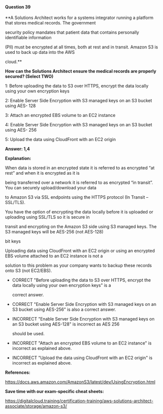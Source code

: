 #### Question  39


**A Solutions Architect works for a systems integrator running a platform that stores medical records. The government

security policy mandates that patient data that contains personally identifiable information

(PII) must be encrypted at all times, both at rest and in transit. Amazon S3 is used to back up data into the AWS

cloud.**


**How can the Solutions Architect ensure the medical records are properly secured? (Select TWO)**


1: Before uploading the data to S3 over HTTPS, encrypt the data locally using your own encryption keys


2: Enable Server Side Encryption with S3 managed keys on an S3 bucket using AES- 128


3: Attach an encrypted EBS volume to an EC2 instance


4: Enable Server Side Encryption with S3 managed keys on an S3 bucket using AES- 256


5: Upload the data using CloudFront with an EC2 origin


**Answer: 1,4**


**Explanation:**


When data is stored in an encrypted state it is referred to as encrypted “at rest” and when it is encrypted as it is

being transferred over a network it is referred to as encrypted “in transit”. You can securely upload/download your data

to Amazon S3 via SSL endpoints using the HTTPS protocol (In Transit – SSL/TLS).


You have the option of encrypting the data locally before it is uploaded or uploading using SSL/TLS so it is secure in

transit and encrypting on the Amazon S3 side using S3 managed keys. The S3 managed keys will be AES-256 (not AES-128)

bit keys


Uploading data using CloudFront with an EC2 origin or using an encrypted EBS volume attached to an EC2 instance is not a

solution to this problem as your company wants to backup these records onto S3 (not EC2/EBS).


- CORRECT "Before uploading the data to S3 over HTTPS, encrypt the data locally using your own encryption keys" is a

  correct answer.


- CORRECT "Enable Server Side Encryption with S3 managed keys on an S3 bucket using AES-256" is also a correct answer.


- INCORRECT "Enable Server Side Encryption with S3 managed keys on an S3 bucket using AES-128" is incorrect as AES 256

  should be used.


- INCORRECT "Attach an encrypted EBS volume to an EC2 instance" is incorrect as explained above.


- INCORRECT "Upload the data using CloudFront with an EC2 origin" is incorrect as explained above.


**References:**


https://docs.aws.amazon.com/AmazonS3/latest/dev/UsingEncryption.html


**Save time with our exam-specific cheat sheets:**


https://digitalcloud.training/certification-training/aws-solutions-architect-associate/storage/amazon-s3/

